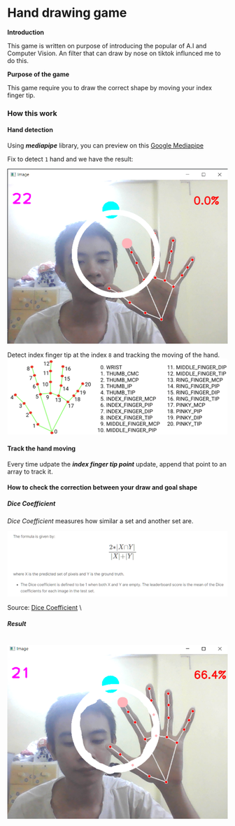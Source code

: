 # Hand drawing game

**Introduction**

This game is written on purpose of introducing the popular of A.I and Computer Vision. An filter that can draw by nose on tiktok influnced me to do this.

**Purpose of the game**

This game require you to draw the correct shape by moving your index finger tip.

### **How this work**

#### Hand detection

Using ***mediapipe*** library, you can preview on this [Google Mediapipe](https://developers.google.com/mediapipe/solutions/vision/hand_landmarker)

Fix to detect `1` hand and we have the result:

![Hand Tracking](https://github.com/Arigiri/HandDectection/blob/main/pics/hand_tracking.png)

Detect index finger tip at the index `8` and tracking the moving of the hand.
![Image of mediapipe](https://github.com/Arigiri/HandDectection/blob/main/pics/hand-landmarks.png)

#### **Track the hand moving**

Every time udpate the ***index finger tip point*** update, append that point to an array to track it.

#### **How to check the correction between your draw and goal shape**

##### ***Dice Coefficient***

*Dice Coefficient* measures how similar a set and another set are.

![Dice Coefficient formula](https://github.com/Arigiri/HandDectection/blob/main/pics/dice_coffient.png)

Source: [Dice Coefficient](https://www.kaggle.com/code/yerramvarun/understanding-dice-coefficient)
\
##### ***Result***
\
![Picture result](https://github.com/Arigiri/HandDectection/blob/main/pics/result.png)


